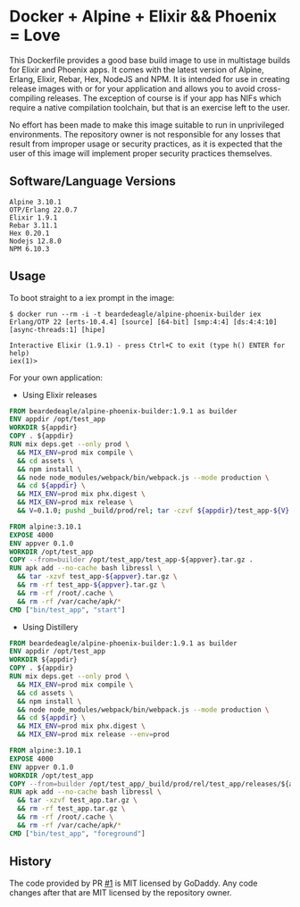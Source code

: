 # Docker + Alpine + Elixir && Phoenix = Love

This Dockerfile provides a good base build image to use in multistage builds for Elixir and Phoenix apps. It comes with the latest version of Alpine, Erlang, Elixir, Rebar, Hex, NodeJS and NPM. It is intended for use in creating release images with or for your application and allows you to avoid cross-compiling releases. The exception of course is if your app has NIFs which require a native compilation toolchain, but that is an exercise left to the user.

No effort has been made to make this image suitable to run in unprivileged environments. The repository owner is not responsible for any losses that result from improper usage or security practices, as it is expected that the user of this image will implement proper security practices themselves.

## Software/Language Versions

```shell
Alpine 3.10.1
OTP/Erlang 22.0.7
Elixir 1.9.1
Rebar 3.11.1
Hex 0.20.1
Nodejs 12.8.0
NPM 6.10.3
```

## Usage

To boot straight to a iex prompt in the image:

```shell
$ docker run --rm -i -t beardedeagle/alpine-phoenix-builder iex
Erlang/OTP 22 [erts-10.4.4] [source] [64-bit] [smp:4:4] [ds:4:4:10] [async-threads:1] [hipe]

Interactive Elixir (1.9.1) - press Ctrl+C to exit (type h() ENTER for help)
iex(1)>
```

For your own application:

- Using Elixir releases

```dockerfile
FROM beardedeagle/alpine-phoenix-builder:1.9.1 as builder
ENV appdir /opt/test_app
WORKDIR ${appdir}
COPY . ${appdir}
RUN mix deps.get --only prod \
  && MIX_ENV=prod mix compile \
  && cd assets \
  && npm install \
  && node node_modules/webpack/bin/webpack.js --mode production \
  && cd ${appdir} \
  && MIX_ENV=prod mix phx.digest \
  && MIX_ENV=prod mix release \
  && V=0.1.0; pushd _build/prod/rel; tar -czvf ${appdir}/test_app-${V}.tar.gz test_app; popd;

FROM alpine:3.10.1
EXPOSE 4000
ENV appver 0.1.0
WORKDIR /opt/test_app
COPY --from=builder /opt/test_app/test_app-${appver}.tar.gz .
RUN apk add --no-cache bash libressl \
  && tar -xzvf test_app-${appver}.tar.gz \
  && rm -rf test_app-${appver}.tar.gz \
  && rm -rf /root/.cache \
  && rm -rf /var/cache/apk/*
CMD ["bin/test_app", "start"]
```

- Using Distillery

```dockerfile
FROM beardedeagle/alpine-phoenix-builder:1.9.1 as builder
ENV appdir /opt/test_app
WORKDIR ${appdir}
COPY . ${appdir}
RUN mix deps.get --only prod \
  && MIX_ENV=prod mix compile \
  && cd assets \
  && npm install \
  && node node_modules/webpack/bin/webpack.js --mode production \
  && cd ${appdir} \
  && MIX_ENV=prod mix phx.digest \
  && MIX_ENV=prod mix release --env=prod

FROM alpine:3.10.1
EXPOSE 4000
ENV appver 0.1.0
WORKDIR /opt/test_app
COPY --from=builder /opt/test_app/_build/prod/rel/test_app/releases/${appver}/test_app.tar.gz .
RUN apk add --no-cache bash libressl \
  && tar -xzvf test_app.tar.gz \
  && rm -rf test_app.tar.gz \
  && rm -rf /root/.cache \
  && rm -rf /var/cache/apk/*
CMD ["bin/test_app", "foreground"]
```

## History

The code provided by PR [#1][1] is MIT licensed by GoDaddy. Any code changes after that are MIT licensed by the repository owner.

[1]: https://github.com/beardedeagle/alpine-phoenix-builder/pull/1

